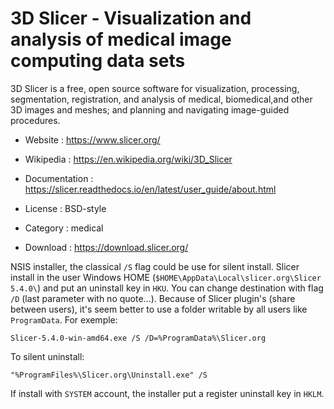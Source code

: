 # 3D Slicer - Visualization and analysis of medical image computing data sets

3D Slicer is a free, open source software for visualization, processing,
segmentation, registration, and analysis of medical, biomedical,and other
3D images and meshes; and planning and navigating image-guided procedures.

* Website : https://www.slicer.org/
* Wikipedia : https://en.wikipedia.org/wiki/3D_Slicer
* Documentation : https://slicer.readthedocs.io/en/latest/user_guide/about.html
* License : BSD-style
* Category : medical

* Download : https://download.slicer.org/

NSIS installer, the classical `/S` flag could be use for silent install.
Slicer install in the user Windows HOME (`$HOME\AppData\Local\slicer.org\Slicer 5.4.0\`) and put an uninstall key in `HKU`.
You can change destination with flag `/D` (last parameter with no quote...).
Because of Slicer plugin's (share between users), it's seem better to use a folder writable by all users like `ProgramData`.
For exemple:
```
Slicer-5.4.0-win-amd64.exe /S /D=%ProgramData%\Slicer.org
```

To silent uninstall:
```
"%ProgramFiles%\Slicer.org\Uninstall.exe" /S
```

If install with `SYSTEM` account, the installer put a register uninstall key in `HKLM`.
